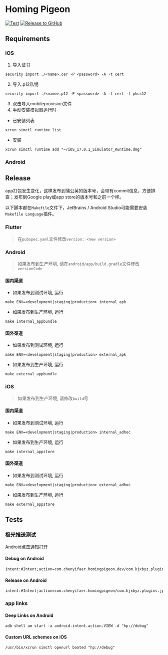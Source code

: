 # Homing Pigeon

[![Test](https://github.com/cyf/homing-pigeon/actions/workflows/test.yml/badge.svg)](https://github.com/cyf/homing-pigeon/actions/workflows/test.yml)
[![Release to GitHub](https://github.com/cyf/homing-pigeon/actions/workflows/release-github.yml/badge.svg)](https://github.com/cyf/homing-pigeon/actions/workflows/release-github.yml)

## Requirements

### iOS

1. 导入证书
```shell
security import ./<name>.cer -P <password> -A -t cert
```

2. 导入.p12私钥
```shell
security import ./<name>.p12 -P <password> -A -t cert -f pkcs12
```

3. 双击导入mobileprovision文件
4. 手动安装模拟器运行时
- 已安装列表
```shell
xcrun simctl runtime list
```

- 安装
```shell
xcrun simctl runtime add "~/iOS_17.0.1_Simulator_Runtime.dmg"
```

### Android

## Release

app打包发生变化，这样发布到蒲公英的版本号，会带有commit信息，方便排查；发布到Google play或app store的版本号和之前一个样。

以下脚本都在`Makefile`文件下，JetBrains / Android Studio可能需要安装`Makefile Language`插件。

### Flutter

>在`pubspec.yaml`文件修改`version: <new version>`

### Android

>如果发布到生产环境, 请在`android/app/build.gradle`文件修改`versionCode`

#### 国内渠道

- 如果发布到测试环境, 运行
```shell
make ENV=<development|staging|production> internal_apk
```

- 如果发布到生产环境, 运行
```shell
make internal_appbundle
```

#### 国外渠道

- 如果发布到测试环境, 运行
```shell
make ENV=<development|staging|production> external_apk
```

- 如果发布到生产环境, 运行
```shell
make external_appbundle
```

### iOS

>如果发布到生产环境, 请修改`build`号

#### 国内渠道

- 如果发布到测试环境, 运行
```shell
make ENV=<development|staging|production> internal_adhoc
```

- 如果发布到生产环境, 运行
```shell
make internal_appstore
```

#### 国外渠道

- 如果发布到测试环境, 运行
```shell
make ENV=<development|staging|production> external_adhoc
```

- 如果发布到生产环境, 运行
```shell
make external_appstore
```

## Tests

### 极光推送测试

Android点击通知打开

#### Debug on Android

```text
intent:#Intent;action=com.chenyifaer.homingpigeon.dev/com.kjxbyz.plugins.jpush.OpenClickActivity;component=com.chenyifaer.homingpigeon.dev/com.kjxbyz.plugins.jpush.OpenClickActivity;end
```

#### Release on Android

```text
intent:#Intent;action=com.chenyifaer.homingpigeon/com.kjxbyz.plugins.jpush.OpenClickActivity;component=com.chenyifaer.homingpigeon/com.kjxbyz.plugins.jpush.OpenClickActivity;end
```

### app links

#### Deep Links on Android

```shell
adb shell am start -a android.intent.action.VIEW -d "hp://debug"
```

#### Custom URL schemes on iOS

```shell
/usr/bin/xcrun simctl openurl booted "hp://debug"
```
